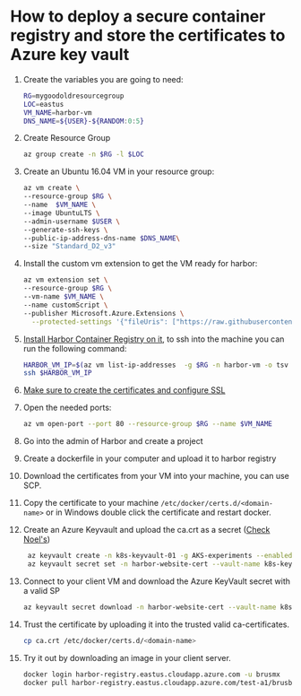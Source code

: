 # How to deploy a secure container registry and store the certificates to Azure key vault

1. Create the variables you are going to need:

    ```bash
    RG=mygoodoldresourcegroup
    LOC=eastus
    VM_NAME=harbor-vm
    DNS_NAME=${USER}-${RANDOM:0:5}
    ```
1. Create Resource Group

    ```bash
    az group create -n $RG -l $LOC
    ```

1. Create an Ubuntu 16.04 VM in your resource group:

    ```bash
    az vm create \
    --resource-group $RG \
    --name  $VM_NAME \
    --image UbuntuLTS \
    --admin-username $USER \
    --generate-ssh-keys \
    --public-ip-address-dns-name $DNS_NAME\
    --size "Standard_D2_v3"

    ```
1. Install the custom vm extension to get the VM ready for harbor:

    ```bash
    az vm extension set \
    --resource-group $RG \
    --vm-name $VM_NAME \
    --name customScript \
    --publisher Microsoft.Azure.Extensions \
      --protected-settings '{"fileUris": ["https://raw.githubusercontent.com/brusMX/AKS-hybrid/master/deploy-env/harbor-docker-registry/harbor-setup.sh"],"commandToExecute": "./harbor-setup.sh"}'
    ```

2. [Install Harbor Container Registry on it](https://github.com/vmware/harbor/blob/master/docs/installation_guide.md), to ssh into the machine you can run the following command:

    ``` bash
    HARBOR_VM_IP=$(az vm list-ip-addresses  -g $RG -n harbor-vm -o tsv --query "[0].virtualMachine.network.publicIpAddresses[0].ipAddress")
    ssh $HARBOR_VM_IP
    ```

3. [Make sure to create the certificates and configure SSL](https://github.com/vmware/harbor/blob/master/docs/configure_https.md)
4. Open the needed ports:

    ```bash
    az vm open-port --port 80 --resource-group $RG --name $VM_NAME
    ```
4. Go into the admin of Harbor and create a project
5. Create a dockerfile in your computer and upload it to harbor registry
6. Download the certificates from your VM into your machine, you can use SCP.
7. Copy the certificate to your machine `/etc/docker/certs.d/<domain-name>` or in Windows double click the certificate and restart docker.
8. Create an Azure Keyvault and upload the ca.crt as a secret  ([Check Noel's](https://www.noelbundick.com/posts/importing-certificates-to-key-vault/)) 

    ```bash
     az keyvault create -n k8s-keyvault-01 -g AKS-experiments --enabled-for-deployment --enabled-for-disk-encryption --enabled-for-template-deployment
     az keyvault secret set -n harbor-website-cert --vault-name k8s-keyvault-01 -f ca.crt
    ```

9. Connect to your client VM and download the Azure KeyVault secret with a valid SP

    ```bash
    az keyvault secret download -n harbor-website-cert --vault-name k8s-jeyvault-01 -f ca.crt
    ```

10. Trust the certificate by uploading it into the trusted valid ca-certificates.

    ```bash
    cp ca.crt /etc/docker/certs.d/<domain-name>
    ```

11. Try it out by downloading an image in your client server.

    ```bash
    docker login harbor-registry.eastus.cloudapp.azure.com -u brusmx
    docker pull harbor-registry.eastus.cloudapp.azure.com/test-a1/brusbox:1.0
    ```